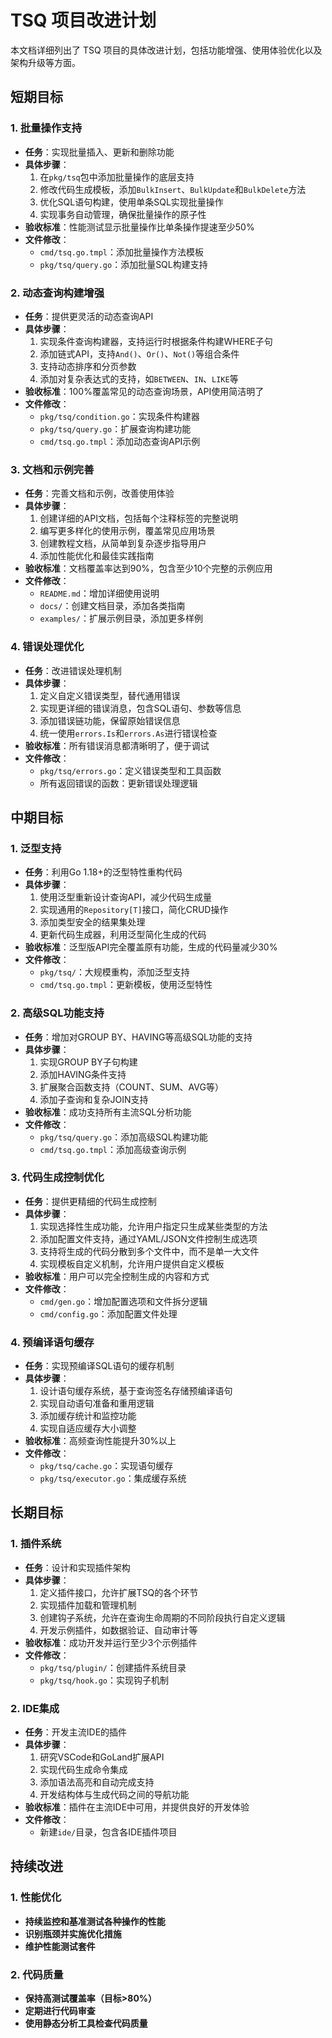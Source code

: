 # TSQ 项目改进计划

本文档详细列出了 TSQ 项目的具体改进计划，包括功能增强、使用体验优化以及架构升级等方面。

## 短期目标

### 1. 批量操作支持

- **任务**：实现批量插入、更新和删除功能
- **具体步骤**：
  1. 在`pkg/tsq`包中添加批量操作的底层支持
  2. 修改代码生成模板，添加`BulkInsert`、`BulkUpdate`和`BulkDelete`方法
  3. 优化SQL语句构建，使用单条SQL实现批量操作
  4. 实现事务自动管理，确保批量操作的原子性
- **验收标准**：性能测试显示批量操作比单条操作提速至少50%
- **文件修改**：
  - `cmd/tsq.go.tmpl`：添加批量操作方法模板
  - `pkg/tsq/query.go`：添加批量SQL构建支持

### 2. 动态查询构建增强

- **任务**：提供更灵活的动态查询API
- **具体步骤**：
  1. 实现条件查询构建器，支持运行时根据条件构建WHERE子句
  2. 添加链式API，支持`And()`、`Or()`、`Not()`等组合条件
  3. 支持动态排序和分页参数
  4. 添加对复杂表达式的支持，如`BETWEEN`、`IN`、`LIKE`等
- **验收标准**：100%覆盖常见的动态查询场景，API使用简洁明了
- **文件修改**：
  - `pkg/tsq/condition.go`：实现条件构建器
  - `pkg/tsq/query.go`：扩展查询构建功能
  - `cmd/tsq.go.tmpl`：添加动态查询API示例

### 3. 文档和示例完善

- **任务**：完善文档和示例，改善使用体验
- **具体步骤**：
  1. 创建详细的API文档，包括每个注释标签的完整说明
  2. 编写更多样化的使用示例，覆盖常见应用场景
  3. 创建教程文档，从简单到复杂逐步指导用户
  4. 添加性能优化和最佳实践指南
- **验收标准**：文档覆盖率达到90%，包含至少10个完整的示例应用
- **文件修改**：
  - `README.md`：增加详细使用说明
  - `docs/`：创建文档目录，添加各类指南
  - `examples/`：扩展示例目录，添加更多样例

### 4. 错误处理优化

- **任务**：改进错误处理机制
- **具体步骤**：
  1. 定义自定义错误类型，替代通用错误
  2. 实现更详细的错误消息，包含SQL语句、参数等信息
  3. 添加错误链功能，保留原始错误信息
  4. 统一使用`errors.Is`和`errors.As`进行错误检查
- **验收标准**：所有错误消息都清晰明了，便于调试
- **文件修改**：
  - `pkg/tsq/errors.go`：定义错误类型和工具函数
  - 所有返回错误的函数：更新错误处理逻辑

## 中期目标

### 1. 泛型支持

- **任务**：利用Go 1.18+的泛型特性重构代码
- **具体步骤**：
  1. 使用泛型重新设计查询API，减少代码生成量
  2. 实现通用的`Repository[T]`接口，简化CRUD操作
  3. 添加类型安全的结果集处理
  4. 更新代码生成器，利用泛型简化生成的代码
- **验收标准**：泛型版API完全覆盖原有功能，生成的代码量减少30%
- **文件修改**：
  - `pkg/tsq/`：大规模重构，添加泛型支持
  - `cmd/tsq.go.tmpl`：更新模板，使用泛型特性

### 2. 高级SQL功能支持

- **任务**：增加对GROUP BY、HAVING等高级SQL功能的支持
- **具体步骤**：
  1. 实现GROUP BY子句构建
  2. 添加HAVING条件支持
  3. 扩展聚合函数支持（COUNT、SUM、AVG等）
  4. 添加子查询和复杂JOIN支持
- **验收标准**：成功支持所有主流SQL分析功能
- **文件修改**：
  - `pkg/tsq/query.go`：添加高级SQL构建功能
  - `cmd/tsq.go.tmpl`：添加高级查询示例

### 3. 代码生成控制优化

- **任务**：提供更精细的代码生成控制
- **具体步骤**：
  1. 实现选择性生成功能，允许用户指定只生成某些类型的方法
  2. 添加配置文件支持，通过YAML/JSON文件控制生成选项
  3. 支持将生成的代码分散到多个文件中，而不是单一大文件
  4. 实现模板自定义机制，允许用户提供自定义模板
- **验收标准**：用户可以完全控制生成的内容和方式
- **文件修改**：
  - `cmd/gen.go`：增加配置选项和文件拆分逻辑
  - `cmd/config.go`：添加配置文件处理

### 4. 预编译语句缓存

- **任务**：实现预编译SQL语句的缓存机制
- **具体步骤**：
  1. 设计语句缓存系统，基于查询签名存储预编译语句
  2. 实现自动语句准备和重用逻辑
  3. 添加缓存统计和监控功能
  4. 实现自适应缓存大小调整
- **验收标准**：高频查询性能提升30%以上
- **文件修改**：
  - `pkg/tsq/cache.go`：实现语句缓存
  - `pkg/tsq/executor.go`：集成缓存系统

## 长期目标

### 1. 插件系统

- **任务**：设计和实现插件架构
- **具体步骤**：
  1. 定义插件接口，允许扩展TSQ的各个环节
  2. 实现插件加载和管理机制
  3. 创建钩子系统，允许在查询生命周期的不同阶段执行自定义逻辑
  4. 开发示例插件，如数据验证、自动审计等
- **验收标准**：成功开发并运行至少3个示例插件
- **文件修改**：
  - `pkg/tsq/plugin/`：创建插件系统目录
  - `pkg/tsq/hook.go`：实现钩子机制

### 2. IDE集成

- **任务**：开发主流IDE的插件
- **具体步骤**：
  1. 研究VSCode和GoLand扩展API
  2. 实现代码生成命令集成
  3. 添加语法高亮和自动完成支持
  4. 开发结构体与生成代码之间的导航功能
- **验收标准**：插件在主流IDE中可用，并提供良好的开发体验
- **文件修改**：
  - 新建`ide/`目录，包含各IDE插件项目

## 持续改进

### 1. 性能优化

- **持续监控和基准测试各种操作的性能**
- **识别瓶颈并实施优化措施**
- **维护性能测试套件**

### 2. 代码质量

- **保持高测试覆盖率（目标>80%）**
- **定期进行代码审查**
- **使用静态分析工具检查代码质量**

